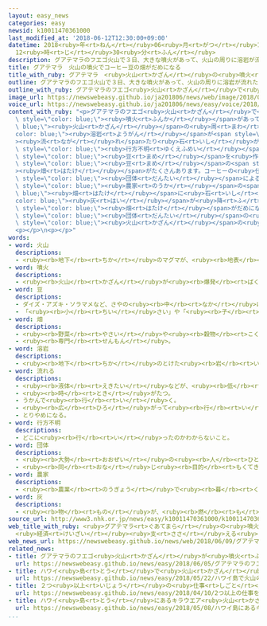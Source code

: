 ```yaml
---
layout: easy_news
categories: easy
newsid: k10011470361000
last_modified_at: '2018-06-12T12:30:00+09:00'
datetime: 2018<ruby>年<rt>ねん</rt></ruby>06<ruby>月<rt>がつ</rt></ruby>12<ruby>日<rt>にち</rt></ruby>
  12<ruby>時<rt>じ</rt></ruby>30<ruby>分<rt>ふん</rt></ruby>
description: グアテマラのフエゴ火山で３日、大きな噴火があって、火山の周りに溶岩が流れたり石が飛んだりしました。
title: グアテマラ　火山の噴火でコーヒー豆の畑がだめになる
title_with_ruby: グアテマラ　<ruby>火山<rt>かざん</rt></ruby>の<ruby>噴火<rt>ふんか</rt></ruby>でコーヒー<ruby>豆<rt>まめ</rt></ruby>の<ruby>畑<rt>はたけ</rt></ruby>がだめになる
outline: グアテマラのフエゴ火山で３日、大きな噴火があって、火山の周りに溶岩が流れたり石が飛んだりしました。
outline_with_ruby: グアテマラのフエゴ<ruby>火山<rt>かざん</rt></ruby>で<ruby>３日<rt>みっか</rt></ruby>、<ruby>大<rt>おお</rt></ruby>きな<ruby>噴火<rt>ふんか</rt></ruby>があって、<ruby>火山<rt>かざん</rt></ruby>の<ruby>周<rt>まわ</rt></ruby>りに<ruby>溶岩<rt>ようがん</rt></ruby>が<ruby>流<rt>なが</rt></ruby>れたり<ruby>石<rt>いし</rt></ruby>が<ruby>飛<rt>と</rt></ruby>んだりしました。
image_url: https://newswebeasy.github.io/ja201806/news/web/image/2018/06/09/K10011470361_1806091352_1806091400_01_02.jpg
voice_url: https://newswebeasy.github.io/ja201806/news/easy/voice/2018/06/12/k10011470361000.mp4
content_with_ruby: "<p>グアテマラのフエゴ<ruby>火山<rt>かざん</rt></ruby>で<ruby>３日<rt>みっか</rt></ruby>、<ruby>大<rt>おお</rt></ruby>きな<span\
  \ style=\"color: blue;\"><ruby>噴火<rt>ふんか</rt></ruby></span>があって、<span style=\"color:\
  \ blue;\"><ruby>火山<rt>かざん</rt></ruby></span>の<ruby>周<rt>まわ</rt></ruby>りに<span style=\"\
  color: blue;\"><ruby>溶岩<rt>ようがん</rt></ruby></span>が<span style=\"color: blue;\"\
  ><ruby>流<rt>なが</rt></ruby>れ</span>たり<ruby>石<rt>いし</rt></ruby>が<ruby>飛<rt>と</rt></ruby>んだりしました。１００<ruby>人<rt>にん</rt></ruby><ruby>以上<rt>いじょう</rt></ruby>が<ruby>亡<rt>な</rt></ruby>くなって、２００<ruby>人<rt>にん</rt></ruby><ruby>以上<rt>いじょう</rt></ruby>が<span\
  \ style=\"color: blue;\"><ruby>行方不明<rt>ゆくえふめい</rt></ruby></span>になっています。</p>\n<p>グアテマラはコーヒー<span\
  \ style=\"color: blue;\"><ruby>豆<rt>まめ</rt></ruby></span>を<ruby>作<rt>つく</rt></ruby>って<ruby>輸出<rt>ゆしゅつ</rt></ruby>していて、フエゴ<ruby>火山<rt>かざん</rt></ruby>の<ruby>周<rt>まわ</rt></ruby>りにはコーヒー<span\
  \ style=\"color: blue;\"><ruby>豆<rt>まめ</rt></ruby></span>の<span style=\"color: blue;\"\
  ><ruby>畑<rt>はたけ</rt></ruby></span>がたくさんあります。コーヒーの<ruby>仕事<rt>しごと</rt></ruby>をしている<ruby>人<rt>ひと</rt></ruby>の<span\
  \ style=\"color: blue;\"><ruby>団体<rt>だんたい</rt></ruby></span>によると、５０００<ruby>以上<rt>いじょう</rt></ruby>の<span\
  \ style=\"color: blue;\"><ruby>農家<rt>のうか</rt></ruby></span>の<span style=\"color:\
  \ blue;\"><ruby>畑<rt>はたけ</rt></ruby></span>に<ruby>石<rt>いし</rt></ruby>や<span style=\"\
  color: blue;\"><ruby>灰<rt>はい</rt></ruby></span>が<ruby>降<rt>ふ</rt></ruby>って、<span\
  \ style=\"color: blue;\"><ruby>畑<rt>はたけ</rt></ruby></span>がだめになったりしています。</p>\n<p><span\
  \ style=\"color: blue;\"><ruby>団体<rt>だんたい</rt></ruby></span>の<ruby>人<rt>ひと</rt></ruby>は「<span\
  \ style=\"color: blue;\"><ruby>火山<rt>かざん</rt></ruby></span>の<ruby>周<rt>まわ</rt></ruby>りにはコーヒーの<ruby>仕事<rt>しごと</rt></ruby>をしている<ruby>人<rt>ひと</rt></ruby>がたくさんいて、みんなとても<ruby>困<rt>こま</rt></ruby>っています。<ruby>別<rt>べつ</rt></ruby>の<ruby>場所<rt>ばしょ</rt></ruby>で<ruby>仕事<rt>しごと</rt></ruby>ができるように<ruby>手伝<rt>てつだ</rt></ruby>いたいです」と<ruby>話<rt>はな</rt></ruby>していました。</p>\n\
  <p></p>\n<p></p>"
words:
- word: 火山
  descriptions:
  - <ruby><rb>地下</rb><rt>ちか</rt></ruby>のマグマが、<ruby><rb>地表</rb><rt>ちひょう</rt></ruby>にふき<ruby><rb>出</rb><rt>だ</rt></ruby>して<ruby><rb>山</rb><rt>やま</rt></ruby>となっている<ruby><rb>所</rb><rt>ところ</rt></ruby>。
- word: 噴火
  descriptions:
  - <ruby><rb>火山</rb><rt>かざん</rt></ruby>が<ruby><rb>爆発</rb><rt>ばくはつ</rt></ruby>して、とけた<ruby><rb>溶岩</rb><rt>ようがん</rt></ruby>や、<ruby><rb>火山灰</rb><rt>かざんばい</rt></ruby>・<ruby><rb>水蒸気</rb><rt>すいじょうき</rt></ruby>・ガスをふき<ruby><rb>出</rb><rt>だ</rt></ruby>すこと。
- word: 豆
  descriptions:
  - ダイズ・アズキ・ソラマメなど、さやの<ruby><rb>中</rb><rt>なか</rt></ruby>に<ruby><rb>種</rb><rt>たね</rt></ruby>ができる<ruby><rb>植物</rb><rt>しょくぶつ</rt></ruby>。また、その<ruby><rb>種</rb><rt>たね</rt></ruby>。
  - 「<ruby><rb>小</rb><rt>ちい</rt></ruby>さい」や「<ruby><rb>子</rb><rt>こ</rt></ruby>ども」という<ruby><rb>意味</rb><rt>いみ</rt></ruby>を<ruby><rb>表</rb><rt>あらわ</rt></ruby>す。
- word: 畑
  descriptions:
  - <ruby><rb>野菜</rb><rt>やさい</rt></ruby>や<ruby><rb>穀物</rb><rt>こくもつ</rt></ruby>などを<ruby><rb>作</rb><rt>つく</rt></ruby>る<ruby><rb>土地</rb><rt>とち</rt></ruby>。
  - <ruby><rb>専門</rb><rt>せんもん</rt></ruby>。
- word: 溶岩
  descriptions:
  - <ruby><rb>地下</rb><rt>ちか</rt></ruby>のとけた<ruby><rb>岩</rb><rt>いわ</rt></ruby>が、<ruby><rb>火山</rb><rt>かざん</rt></ruby>の<ruby><rb>噴火</rb><rt>ふんか</rt></ruby>で<ruby><rb>地上</rb><rt>ちじょう</rt></ruby>に<ruby><rb>流</rb><rt>なが</rt></ruby>れ<ruby><rb>出</rb><rt>で</rt></ruby>たもの。また、それが<ruby><rb>冷</rb><rt>ひ</rt></ruby>えて<ruby><rb>固</rb><rt>かた</rt></ruby>まった<ruby><rb>岩</rb><rt>いわ</rt></ruby>。
- word: 流れる
  descriptions:
  - <ruby><rb>液体</rb><rt>えきたい</rt></ruby>などが、<ruby><rb>低</rb><rt>ひく</rt></ruby>いほうへ<ruby><rb>動</rb><rt>うご</rt></ruby>く。
  - <ruby><rb>時</rb><rt>とき</rt></ruby>がたつ。
  - うかんで<ruby><rb>行</rb><rt>い</rt></ruby>く。
  - <ruby><rb>広</rb><rt>ひろ</rt></ruby>がって<ruby><rb>行</rb><rt>い</rt></ruby>く。
  - とりやめになる。
- word: 行方不明
  descriptions:
  - どこに<ruby><rb>行</rb><rt>い</rt></ruby>ったのかわからないこと。
- word: 団体
  descriptions:
  - <ruby><rb>大勢</rb><rt>おおぜい</rt></ruby>の<ruby><rb>人</rb><rt>ひと</rt></ruby>の<ruby><rb>集</rb><rt>あつ</rt></ruby>まり。
  - <ruby><rb>同</rb><rt>おな</rt></ruby>じ<ruby><rb>目的</rb><rt>もくてき</rt></ruby>を<ruby><rb>持</rb><rt>も</rt></ruby>った<ruby><rb>人々</rb><rt>ひとびと</rt></ruby>の<ruby><rb>集</rb><rt>あつ</rt></ruby>まり。
- word: 農家
  descriptions:
  - <ruby><rb>農業</rb><rt>のうぎょう</rt></ruby>で<ruby><rb>暮</rb><rt>く</rt></ruby>らしを<ruby><rb>立</rb><rt>た</rt></ruby>てている<ruby><rb>家</rb><rt>いえ</rt></ruby>。また、その<ruby><rb>建物</rb><rt>たてもの</rt></ruby>。
- word: 灰
  descriptions:
  - <ruby><rb>物</rb><rt>もの</rt></ruby>が、<ruby><rb>燃</rb><rt>も</rt></ruby>えたあとに<ruby><rb>残</rb><rt>のこ</rt></ruby>る<ruby><rb>粉</rb><rt>こな</rt></ruby>のようなもの。
source_url: http://www3.nhk.or.jp/news/easy/k10011470361000/k10011470361000.html
web_title_with_ruby: <ruby>グアテマラ<rt>ぐあてまら</rt></ruby>の<ruby>噴火<rt>ふんか</rt></ruby>
  <ruby>経済<rt>けいざい</rt></ruby><ruby>支<rt>ささ</rt></ruby>える<ruby>コーヒー<rt>こーひー</rt></ruby><ruby>産業<rt>さんぎょう</rt></ruby>にも<ruby>打撃<rt>だげき</rt></ruby>
web_news_url: https://newswebeasy.github.io/news/web/2018/06/09/グアテマラの噴火-経済支えるコーヒー産業にも打撃
related_news:
- title: グアテマラのフエゴ<ruby>火山<rt>かざん</rt></ruby>が<ruby>噴火<rt>ふんか</rt></ruby>　６０<ruby>人<rt>にん</rt></ruby>以上が<ruby>亡<rt>な</rt></ruby>くなる
  url: https://newswebeasy.github.io/news/easy/2018/06/05/グアテマラのフエゴ火山が噴火-60人以上が亡くなる
- title: ハワイ<ruby>島<rt>とう</rt></ruby>で<ruby>火山<rt>かざん</rt></ruby>の<ruby>噴火<rt>ふんか</rt></ruby>が<ruby>続<rt>つづ</rt></ruby>く　<ruby>溶岩<rt>ようがん</rt></ruby>で<ruby>男性<rt>だんせい</rt></ruby>がけがをする
  url: https://newswebeasy.github.io/news/easy/2018/05/22/ハワイ島で火山の噴火が続く-溶岩で男性がけがをする
- title: ２つ<ruby>以上<rt>いじょう</rt></ruby>の<ruby>仕事<rt>しごと</rt></ruby>をしている<ruby>人<rt>ひと</rt></ruby>が<ruby>増<rt>ふ</rt></ruby>えている
  url: https://newswebeasy.github.io/news/easy/2018/04/10/2つ以上の仕事をしている人が増えている
- title: ハワイ<ruby>島<rt>とう</rt></ruby>にあるキラウエア<ruby>火山<rt>かざん</rt></ruby>で<ruby>噴火<rt>ふんか</rt></ruby>が<ruby>続<rt>つづ</rt></ruby>く
  url: https://newswebeasy.github.io/news/easy/2018/05/08/ハワイ島にあるキラウエア火山で噴火が続く
...
```

